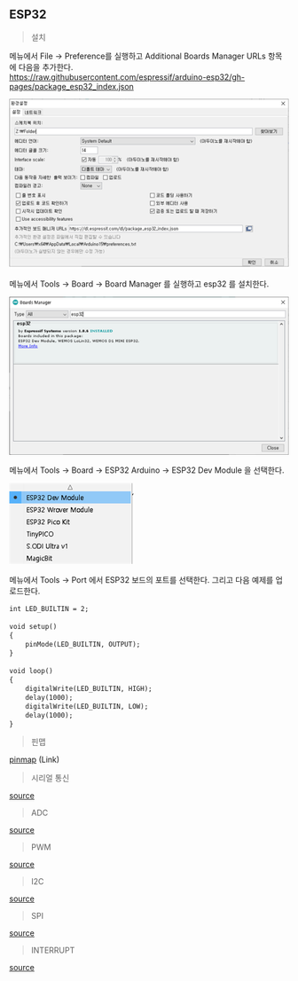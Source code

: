 ## ESP32   

> 설치   

메뉴에서 File → Preference를 실행하고 Additional Boards Manager URLs 항목에 다음을 추가한다.   
https://raw.githubusercontent.com/espressif/arduino-esp32/gh-pages/package_esp32_index.json   

![arduino json](../images/01_json.png)

메뉴에서 Tools → Board → Board Manager 를 실행하고 esp32 를 설치한다.   

![board manager](../images/02_boardmanager.png)    

메뉴에서 Tools → Board → ESP32 Arduino → ESP32 Dev Module 을 선택한다.   

![board](../images/03_board.png)   

메뉴에서 Tools → Port 에서 ESP32 보드의 포트를 선택한다. 그리고 다음 예제를 업로드한다.   

```   
int LED_BUILTIN = 2;

void setup()
{
	pinMode(LED_BUILTIN, OUTPUT);
}

void loop()
{
	digitalWrite(LED_BUILTIN, HIGH);
	delay(1000);
	digitalWrite(LED_BUILTIN, LOW);
	delay(1000);
}
```   

> 핀맵   

[pinmap](https://i0.wp.com/randomnerdtutorials.com/wp-content/uploads/2018/08/ESP32-DOIT-DEVKIT-V1-Board-Pinout-36-GPIOs-updated.jpg?w=750&quality=100&strip=all&ssl=1) (Link)  

> 시리얼 통신   

[source](../src/02_SERIAL/SERIAL.ino)   

> ADC   

[source](../src/03_ANALOG/ANALOG.ino)   

> PWM   

[source](../src/04_PWM/PWM.ino)   

> I2C   

[source](../src/05_I2C/SCAN/SCAN.ino)   

> SPI   

[source](../src/06_SPI/SPI.ino)   

> INTERRUPT   

[source](../src/07_INTERRUPT/INTERRUPT.ino)   
